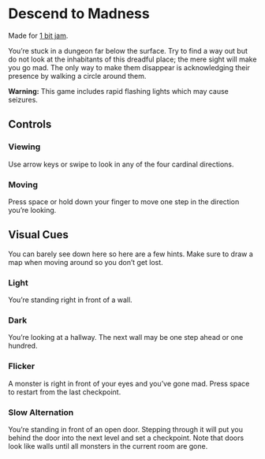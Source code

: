 # Descend to Madness

Made for [1 bit jam](https://itch.io/jam/bit-jam).

You’re stuck in a dungeon far below the surface.
Try to find a way out but do not look at the inhabitants of this dreadful place;
the mere sight will make you go mad.
The only way to make them disappear is acknowledging their presence by walking a circle around them.

**Warning:** This game includes rapid flashing lights which may cause seizures.

## Controls

### Viewing

Use arrow keys or swipe to look in any of the four cardinal directions.

### Moving

Press space or hold down your finger to move one step in the direction you’re looking.

## Visual Cues

You can barely see down here so here are a few hints. Make sure to draw a map when moving around so you don’t get lost.

### Light

You’re standing right in front of a wall.

### Dark

You’re looking at a hallway. The next wall may be one step ahead or one hundred.

### Flicker

A monster is right in front of your eyes and you’ve gone mad. Press space to restart from the last checkpoint.

### Slow Alternation

You’re standing in front of an open door.
Stepping through it will put you behind the door into the next level and set a checkpoint.
Note that doors look like walls until all monsters in the current room are gone.
